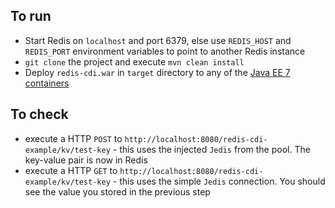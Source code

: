 ## To run

- Start Redis on `localhost` and port 6379, else use `REDIS_HOST` and `REDIS_PORT` environment variables to point to another Redis instance
- `git clone` the project and execute `mvn clean install`
- Deploy `redis-cdi.war` in `target` directory to any of the [Java EE 7 containers](http://www.oracle.com/technetwork/java/javaee/overview/compatibility-jsp-136984.html)

## To check

- execute a HTTP `POST` to `http://localhost:8080/redis-cdi-example/kv/test-key` - this uses the injected `Jedis` from the pool. The key-value pair is now in Redis
- execute a HTTP `GET` to `http://localhost:8080/redis-cdi-example/kv/test-key` - this uses the simple `Jedis` connection. You should see the value you stored in the previous step

